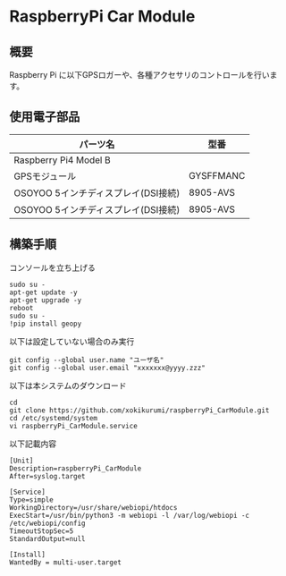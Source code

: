 # RaspberryPi Car Module
## 概要
Raspberry Pi に以下GPSロガーや、各種アクセサリのコントロールを行います。
## 使用電子部品
|パーツ名|型番|
|---|---|
|Raspberry Pi4 Model B||
|GPSモジュール|GYSFFMANC|
|OSOYOO 5インチディスプレイ(DSI接続)|8905-AVS |
|OSOYOO 5インチディスプレイ(DSI接続)|8905-AVS |

## 構築手順
コンソールを立ち上げる
```shell
sudo su -
apt-get update -y
apt-get upgrade -y
reboot
sudo su -
!pip install geopy
```
以下は設定していない場合のみ実行
```shell
git config --global user.name "ユーザ名"
git config --global user.email "xxxxxxx@yyyy.zzz"
```
以下は本システムのダウンロード
```shell
cd 
git clone https://github.com/xokikurumi/raspberryPi_CarModule.git
cd /etc/systemd/system
vi raspberryPi_CarModule.service
```
以下記載内容
```service
[Unit]
Description=raspberryPi_CarModule
After=syslog.target

[Service]
Type=simple
WorkingDirectory=/usr/share/webiopi/htdocs
ExecStart=/usr/bin/python3 -m webiopi -l /var/log/webiopi -c /etc/webiopi/config
TimeoutStopSec=5
StandardOutput=null

[Install]
WantedBy = multi-user.target
```